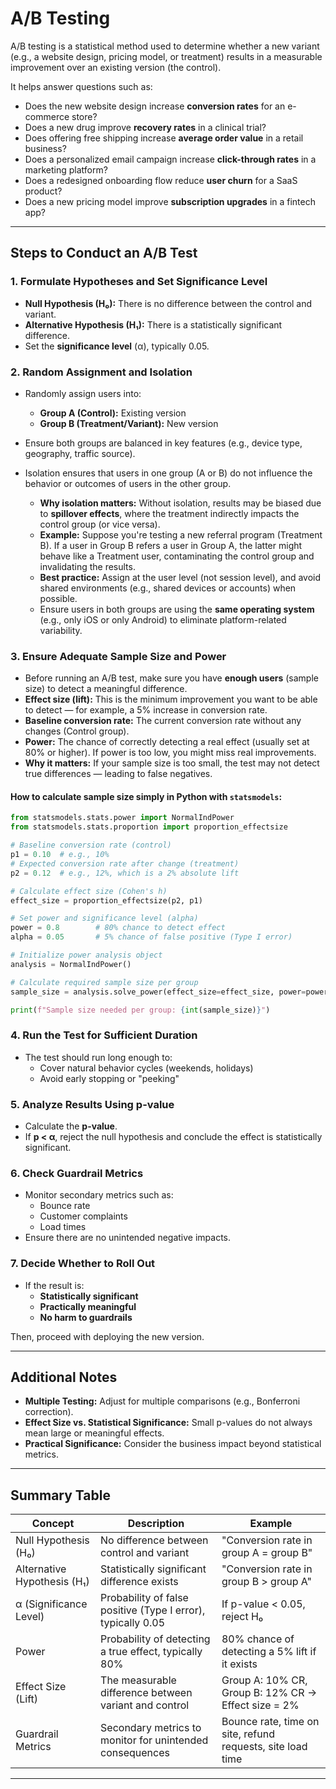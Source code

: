 # A/B Testing

A/B testing is a statistical method used to determine whether a new variant (e.g., a website design, pricing model, or treatment) results in a measurable improvement over an existing version (the control).

It helps answer questions such as:

- Does the new website design increase **conversion rates** for an e-commerce store?
- Does a new drug improve **recovery rates** in a clinical trial?
- Does offering free shipping increase **average order value** in a retail business?
- Does a personalized email campaign increase **click-through rates** in a marketing platform?
- Does a redesigned onboarding flow reduce **user churn** for a SaaS product?
- Does a new pricing model improve **subscription upgrades** in a fintech app?

---

## Steps to Conduct an A/B Test

### 1. Formulate Hypotheses and Set Significance Level

- **Null Hypothesis (H₀):** There is no difference between the control and variant.
- **Alternative Hypothesis (H₁):** There is a statistically significant difference.
- Set the **significance level** (α), typically 0.05.

### 2. Random Assignment and Isolation

- Randomly assign users into:
  - **Group A (Control):** Existing version
  - **Group B (Treatment/Variant):** New version
- Ensure both groups are balanced in key features (e.g., device type, geography, traffic source).

- Isolation ensures that users in one group (A or B) do not influence the behavior or outcomes of users in the other group.
  - **Why isolation matters:** Without isolation, results may be biased due to **spillover effects**, where the treatment indirectly impacts the control group (or vice versa).
  - **Example:** Suppose you're testing a new referral program (Treatment B). If a user in Group B refers a user in Group A, the latter might behave like a Treatment user, contaminating the control group and invalidating the results.
  - **Best practice:** Assign at the user level (not session level), and avoid shared environments (e.g., shared devices or accounts) when possible.
  - Ensure users in both groups are using the **same operating system** (e.g., only iOS or only Android) to eliminate platform-related variability.

### 3. Ensure Adequate Sample Size and Power

- Before running an A/B test, make sure you have **enough users** (sample size) to detect a meaningful difference.
- **Effect size (lift):** This is the minimum improvement you want to be able to detect — for example, a 5% increase in conversion rate.
- **Baseline conversion rate:** The current conversion rate without any changes (Control group).
- **Power:** The chance of correctly detecting a real effect (usually set at 80% or higher). If power is too low, you might miss real improvements.
- **Why it matters:** If your sample size is too small, the test may not detect true differences — leading to false negatives.

#### How to calculate sample size simply in Python with `statsmodels`:

```python
from statsmodels.stats.power import NormalIndPower
from statsmodels.stats.proportion import proportion_effectsize

# Baseline conversion rate (control)
p1 = 0.10  # e.g., 10%
# Expected conversion rate after change (treatment)
p2 = 0.12  # e.g., 12%, which is a 2% absolute lift

# Calculate effect size (Cohen's h)
effect_size = proportion_effectsize(p2, p1)

# Set power and significance level (alpha)
power = 0.8        # 80% chance to detect effect
alpha = 0.05       # 5% chance of false positive (Type I error)

# Initialize power analysis object
analysis = NormalIndPower()

# Calculate required sample size per group
sample_size = analysis.solve_power(effect_size=effect_size, power=power, alpha=alpha, ratio=1)

print(f"Sample size needed per group: {int(sample_size)}")
```

### 4. Run the Test for Sufficient Duration

- The test should run long enough to:
  - Cover natural behavior cycles (weekends, holidays)
  - Avoid early stopping or "peeking"
  
### 5. Analyze Results Using p-value

- Calculate the **p-value**.
- If **p < α**, reject the null hypothesis and conclude the effect is statistically significant.

### 6. Check Guardrail Metrics

- Monitor secondary metrics such as:
  - Bounce rate
  - Customer complaints
  - Load times
- Ensure there are no unintended negative impacts.

### 7. Decide Whether to Roll Out

- If the result is:
  - **Statistically significant**
  - **Practically meaningful**
  - **No harm to guardrails**
  
Then, proceed with deploying the new version.

---

## Additional Notes

- **Multiple Testing:** Adjust for multiple comparisons (e.g., Bonferroni correction).
- **Effect Size vs. Statistical Significance:** Small p-values do not always mean large or meaningful effects.
- **Practical Significance:** Consider the business impact beyond statistical metrics.

---

## Summary Table

| Concept                   | Description                                                   | Example                                                       |
|---------------------------|---------------------------------------------------------------|---------------------------------------------------------------|
| Null Hypothesis (H₀)      | No difference between control and variant                     | "Conversion rate in group A = group B"                        |
| Alternative Hypothesis (H₁) | Statistically significant difference exists                 | "Conversion rate in group B > group A"                        |
| α (Significance Level)     | Probability of false positive (Type I error), typically 0.05 | If p-value < 0.05, reject H₀                                  |
| Power                      | Probability of detecting a true effect, typically 80%        | 80% chance of detecting a 5% lift if it exists                |
| Effect Size (Lift)         | The measurable difference between variant and control        | Group A: 10% CR, Group B: 12% CR → Effect size = 2%           |
| Guardrail Metrics          | Secondary metrics to monitor for unintended consequences     | Bounce rate, time on site, refund requests, site load time    |

---
